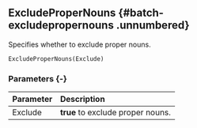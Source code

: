 ## ExcludeProperNouns {#batch-excludepropernouns .unnumbered}

Specifies whether to exclude proper nouns.

```{sql}
ExcludeProperNouns(Exclude)
```

### Parameters {-}

**Parameter** | **Description**
| :-- | :-- |
Exclude | **true** to exclude proper nouns.
